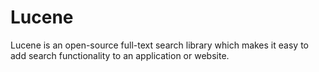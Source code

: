 # Lucene

Lucene is an open-source full-text search library which makes it easy to add search functionality to an application or website.

